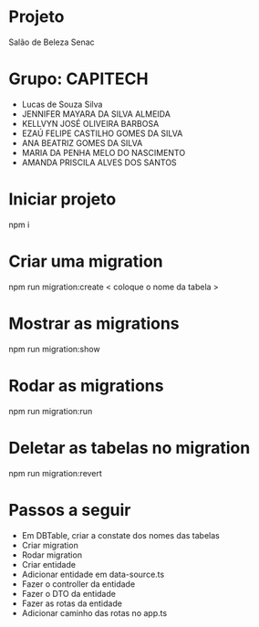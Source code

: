 # Projeto
Salão de Beleza Senac
# Grupo: CAPITECH
- Lucas de Souza Silva
- JENNIFER MAYARA DA SILVA ALMEIDA
- KELLVYN JOSÉ OLIVEIRA BARBOSA
- EZAÚ FELIPE CASTILHO GOMES DA SILVA
- ANA BEATRIZ GOMES DA SILVA
- MARIA DA PENHA MELO DO NASCIMENTO
- AMANDA PRISCILA ALVES DOS SANTOS
# Iniciar projeto
npm i
# Criar uma migration
npm run migration:create < coloque o nome da tabela >
# Mostrar as migrations
npm run migration:show
# Rodar as migrations
npm run migration:run
# Deletar as tabelas no migration
npm run migration:revert
# Passos a seguir
* Em DBTable, criar a constate dos nomes das tabelas
* Criar migration
* Rodar migration
* Criar entidade
* Adicionar entidade em data-source.ts
* Fazer o controller da entidade
* Fazer o DTO da entidade
* Fazer as rotas da entidade
* Adicionar caminho das rotas no app.ts
